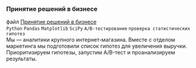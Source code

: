 ### Принятие решений в бизнесе
файл [Принятие решений в бизнесе](https://github.com/AndreyPlyasov/data_analyst_portfolio/blob/main/decision_making_in_business/decision_making_in_business.ipynb)   
`Python` `Pandas` `Matplotlib` `SciPy` `A/B-тестирование` `проверка статистических гипотез`  
Мы — аналитики крупного интернет-магазина. Вместе с отделом маркетинга мы подготовили список гипотез для увеличения выручки. Приоритизируем гипотезы, запустим A/B-тест и проанализируем результаты.